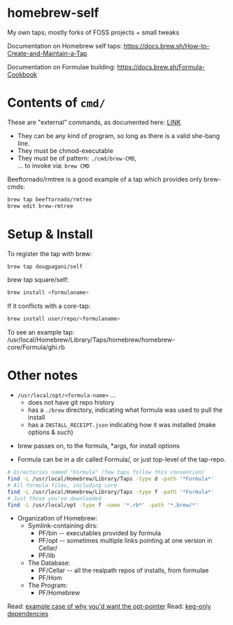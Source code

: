 # homebrew-self
My own taps; mostly forks of FOSS projects + small tweaks 

Documentation on Homebrew self taps:
https://docs.brew.sh/How-to-Create-and-Maintain-a-Tap

Documentation on Formulae building:
https://docs.brew.sh/Formula-Cookbook

# Contents of `cmd/`
These are "external" commands, as documented here: [LINK](https://docs.brew.sh/External-Commands)
- They can be any kind of program, so long as there is a valid she-bang line.
- They must be chmod-executable
- They must be of pattern: `./cmd/brew-CMD`, \
... to invoke via: `brew CMD`

Beeftornado/rmtree is a good example of a tap which provides only brew-cmds:
```bash
brew tap beeftornado/rmtree
brew edit brew-rmtree
```

# Setup & Install

To register the tap with brew:
```bash
brew tap dougpagani/self
```

brew tap square/self:
```bash
brew install <formulaname>
```

If it conflicts with a core-tap:
```bash
brew install user/repo/<formulaname>
```

To see an example tap:
/usr/local/Homebrew/Library/Taps/homebrew/homebrew-core/Formula/ghi.rb

# Other notes
* `/usr/local/opt/<formula-name>` ...
    * does not have git repo history
    * has a `./brew` directory, indicating what formula was used to pull the install
    * has a `INSTALL_RECEIPT.json` indicating how it was installed (make options & such)

- brew passes on, to the formula, \*args, for install options

- Formula can be in a dir called Formula/, or just top-level of the tap-repo.
```bash
# Directories named "Formula" (few taps follow this convention)
find -L /usr/local/Homebrew/Library/Taps -type d -path '*Formula*'
# All formula files, including core
find -L /usr/local/Homebrew/Library/Taps -type f -path '*Formula*'
# Just those you've downloaded
find -L /usr/local/opt -type f -name '*.rb*' -path '*.brew/*'
```

- Organization of Homebrew:
    - Symlink-containing dirs:
        - PF/bin -- executables provided by formula
        - PF/opt -- sometimes multiple links pointing at one version in Cellar/
        - PF/lib
    - The Database:
        - PF/Cellar -- all the realpath repos of installs, from formulae
        - PF/Hom
    - The Program:
        - PF/Homebrew

Read: [example case of why you'd want the opt-pointer](https://stackoverflow.com/a/35495902/7601668)
Read: [keg-only dependencies](https://stackoverflow.com/questions/17015285/understand-homebrew-and-keg-only-dependencies)
